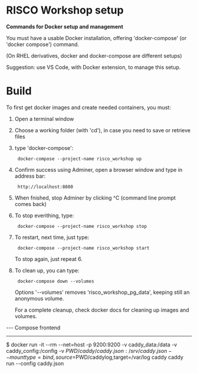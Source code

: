 # RISCO Workshop setup

**Commands for Docker setup and management**

You must have a usable Docker installation, offering 'docker-compose' (or 'docker compose') command.

(On RHEL derivatives, docker and docker-compose are different setups)

Suggestion: use VS Code, with Docker extension, to manage this setup.

# Build

To first get docker images and create needed containers, you must:

1. Open a terminal window
2. Choose a working folder (with 'cd'), in case you need to save or retrieve files
3. type 'docker-compose':

		docker-compose --project-name risco_workshop up 

4. Confirm success using Adminer, open a browser window and type in address bar:

		http://localhost:8080

5. When fnished, stop Adminer by clicking ^C (command line prompt comes back)
6. To stop everithing, type:

		docker-compose --project-name risco_workshop stop

7. To restart, next time, just type:

		docker-compose --project-name risco_workshop start

	To stop again, just repeat 6.

8. To clean up, you can type:

		docker-compose down --volumes

	Options '--volumes' removes 'risco_workshop_pg_data', keeping still an anonymous volume. 

	For a complete cleanup, check docker docs for cleaning up images and volumes.

--- Compose frontend




---------------------------

$ docker run -it --rm --net=host -p 9200:9200 -v caddy_data:/data -v caddy_config:/config -v $PWD/caddy/caddy.json:/srv/caddy.json --mount type=bind,source=$PWD/caddylog,target=/var/log caddy caddy run --config caddy.json
